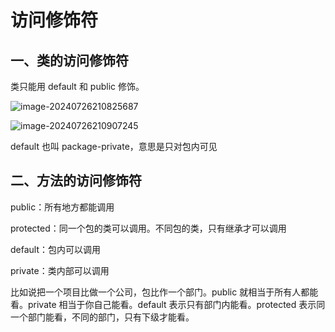 # 访问修饰符



## 一、类的访问修饰符

类只能用 default 和 public 修饰。

![image-20240726210825687](https://csnotes.oss-cn-beijing.aliyuncs.com/photos/image-20240726210825687.png)

![image-20240726210907245](https://csnotes.oss-cn-beijing.aliyuncs.com/photos/image-20240726210907245.png)

default 也叫 package-private，意思是只对包内可见

## 二、方法的访问修饰符

public：所有地方都能调用

protected：同一个包的类可以调用。不同包的类，只有继承才可以调用

default：包内可以调用

private：类内部可以调用

比如说把一个项目比做一个公司，包比作一个部门。public 就相当于所有人都能看。private 相当于你自己能看。default 表示只有部门内能看。protected 表示同一个部门能看，不同的部门，只有下级才能看。